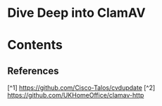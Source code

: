 # Dive Deep into ClamAV



# Contents



## References

[^1] https://github.com/Cisco-Talos/cvdupdate
[^2] https://github.com/UKHomeOffice/clamav-http